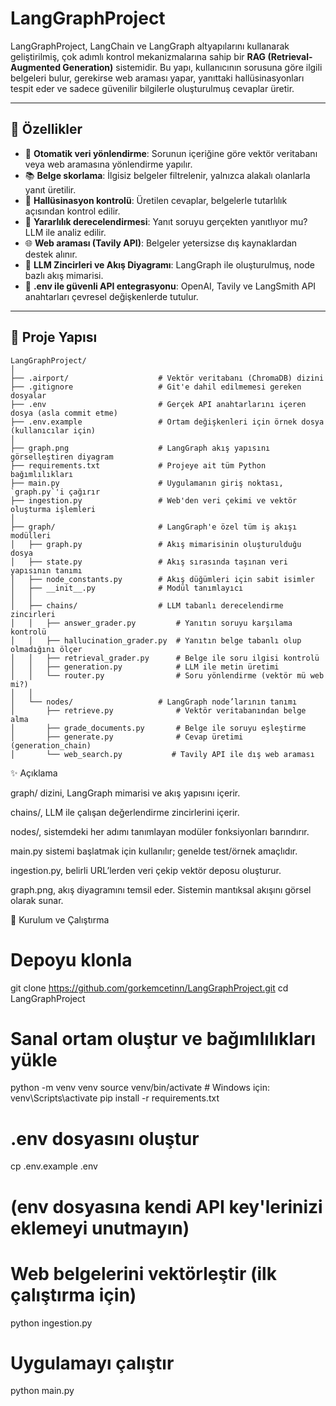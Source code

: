 # LangGraphProject

LangGraphProject, LangChain ve LangGraph altyapılarını kullanarak geliştirilmiş, çok adımlı kontrol mekanizmalarına sahip bir **RAG (Retrieval-Augmented Generation)** sistemidir. Bu yapı, kullanıcının sorusuna göre ilgili belgeleri bulur, gerekirse web araması yapar, yanıttaki hallüsinasyonları tespit eder ve sadece güvenilir bilgilerle oluşturulmuş cevaplar üretir.

---

## 🚀 Özellikler

- 🔎 **Otomatik veri yönlendirme**: Sorunun içeriğine göre vektör veritabanı veya web aramasına yönlendirme yapılır.
- 📚 **Belge skorlama**: İlgisiz belgeler filtrelenir, yalnızca alakalı olanlarla yanıt üretilir.
- 🧠 **Hallüsinasyon kontrolü**: Üretilen cevaplar, belgelerle tutarlılık açısından kontrol edilir.
- 💬 **Yararlılık derecelendirmesi**: Yanıt soruyu gerçekten yanıtlıyor mu? LLM ile analiz edilir.
- 🌐 **Web araması (Tavily API)**: Belgeler yetersizse dış kaynaklardan destek alınır.
- 🧰 **LLM Zincirleri ve Akış Diyagramı**: LangGraph ile oluşturulmuş, node bazlı akış mimarisi.
- 🔐 **.env ile güvenli API entegrasyonu**: OpenAI, Tavily ve LangSmith API anahtarları çevresel değişkenlerde tutulur.

---

## 📂 Proje Yapısı

```text
LangGraphProject/
│
├── .airport/                    # Vektör veritabanı (ChromaDB) dizini
├── .gitignore                   # Git'e dahil edilmemesi gereken dosyalar
├── .env                         # Gerçek API anahtarlarını içeren dosya (asla commit etme)
├── .env.example                 # Ortam değişkenleri için örnek dosya (kullanıcılar için)
│
├── graph.png                    # LangGraph akış yapısını görselleştiren diyagram
├── requirements.txt             # Projeye ait tüm Python bağımlılıkları
├── main.py                      # Uygulamanın giriş noktası, `graph.py`'i çağırır
├── ingestion.py                 # Web'den veri çekimi ve vektör oluşturma işlemleri
│
├── graph/                       # LangGraph'e özel tüm iş akışı modülleri
│   ├── graph.py                 # Akış mimarisinin oluşturulduğu dosya
│   ├── state.py                 # Akış sırasında taşınan veri yapısının tanımı
│   ├── node_constants.py        # Akış düğümleri için sabit isimler
│   ├── __init__.py              # Modül tanımlayıcı
│   │
│   ├── chains/                  # LLM tabanlı derecelendirme zincirleri
│   │   ├── answer_grader.py         # Yanıtın soruyu karşılama kontrolü
│   │   ├── hallucination_grader.py  # Yanıtın belge tabanlı olup olmadığını ölçer
│   │   ├── retrieval_grader.py      # Belge ile soru ilgisi kontrolü
│   │   ├── generation.py            # LLM ile metin üretimi
│   │   └── router.py                # Soru yönlendirme (vektör mü web mi?)
│   │
│   └── nodes/                   # LangGraph node’larının tanımı
│       ├── retrieve.py              # Vektör veritabanından belge alma
│       ├── grade_documents.py       # Belge ile soruyu eşleştirme
│       ├── generate.py              # Cevap üretimi (generation_chain)
│       └── web_search.py           # Tavily API ile dış web araması
```

✨ Açıklama

graph/ dizini, LangGraph mimarisi ve akış yapısını içerir.

chains/, LLM ile çalışan değerlendirme zincirlerini içerir.

nodes/, sistemdeki her adımı tanımlayan modüler fonksiyonları barındırır.

main.py sistemi başlatmak için kullanılır; genelde test/örnek amaçlıdır.

ingestion.py, belirli URL’lerden veri çekip vektör deposu oluşturur.

graph.png, akış diyagramını temsil eder. Sistemin mantıksal akışını görsel olarak sunar.



🧪 Kurulum ve Çalıştırma

# Depoyu klonla
git clone https://github.com/gorkemcetinn/LangGraphProject.git
cd LangGraphProject

# Sanal ortam oluştur ve bağımlılıkları yükle
python -m venv venv
source venv/bin/activate  # Windows için: venv\Scripts\activate
pip install -r requirements.txt

# .env dosyasını oluştur
cp .env.example .env
# (env dosyasına kendi API key'lerinizi eklemeyi unutmayın)

# Web belgelerini vektörleştir (ilk çalıştırma için)
python ingestion.py

# Uygulamayı çalıştır
python main.py
